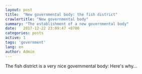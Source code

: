 ```yaml
---
layout: post
title:  "New governmental body: the fish district"
crawlertitle: "New governmental body"
summary: "The establishment of a new governmental body"
date:   2017-12-22 23:09:47 +0700
categories: posts
active: 1
tags: 'government'
lang: en
author: Admin
---
```

The fish district is a very nice governmental body: Here's why...
